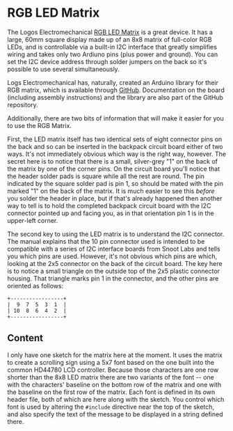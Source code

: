 RGB LED Matrix
==============

The Logos Electromechanical [RGB LED Matrix](http://www.logos-electro.com/store/rgb-led-matrix-r2) is a great device. It has a large, 60mm square display made up of an 8x8 matrix of full-color RGB LEDs, and is controllable via a built-in I2C interface that greatly simplifies wiring and takes only two Ardiuno pins (plus power and ground).  You can set the I2C device address through solder jumpers on the back so it's possible to use several simultaneously.

Logs Electromechanical has, naturally, created an Arduino library for their RGB matrix, which is available through [GitHub](https://github.com/logos-electromechanical/RGB-matrix-backpack).  Documentation on the board (including assembly instructions) and the library are also part of the GitHub repository.

Additionally, there are two bits of information that will make it easier for you to use the RGB Matrix.

First, the LED matrix itself has two identical sets of eight connector pins on the back and so can be inserted in the backpack circuit board either of two ways.  It's not immediately obvious which way is the right way, however.  The secret here is to notice that there is a small, silver-grey "1" on the back of the matrix by one of the corner pins.  On the circuit board you'll notice that the header solder pads is square while all the rest are round.  The pin indicated by the square solder pad is pin 1, so should be mated with the pin marked "1" on the back of the matrix. It is much easier to see this *before* you solder the header in place, but if that's already happened then another way to tell is to hold the completed backpack circuit board with the I2C connector pointed up and facing you, as in that orientation pin 1 is in the upper-left corner.

The second key to using the LED matrix is to understand the I2C connector.  The manual explains that the 10 pin connector used is intended to be compatible with a series of I2C interface boards from Snoot Labs and tells you which pins are used.  However, it's not obvious which pins are which, looking at the 2x5 connector on the back of the circuit board.  The key here is to notice a small triangle on the outside top of the 2x5 plastic connector housing.  That triangle marks pin 1 in the connector, and the other pins are oriented as follows:

    +-----------------+
    |  9  7  5  3  1  |
    | 10  8  6  4  2  |
    +-----------------+

## Content

I only have one sketch for the matrix here at the moment.  It uses the matrix to create a scrolling sign using a 5x7 font based on the one built into the common HD44780 LCD controller.  Because those characters are one row shorter than the 8x8 LED matrix there are two variants of the font -- one with the characters' baseline on the bottom row of the matrix and one with the baseline on the first row of the matrix.  Each font is defined in its own header file, both of which are here along with the sketch.  You control which font is used by altering the `#include` directive near the top of the sketch, and also specify the text of the message to be displayed in a string defined there.